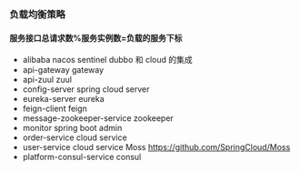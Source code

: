 ### 负载均衡策略
#### 服务接口总请求数%服务实例数=负载的服务下标

- alibaba   nacos sentinel dubbo 和  cloud 的集成
- api-gateway   gateway
- api-zuul      zuul
- config-server   spring cloud server
- eureka-server   eureka
- feign-client    feign
- message-zookeeper-service   zookeeper
- monitor    spring boot admin
- order-service   cloud service
- user-service   cloud service   Moss
https://github.com/SpringCloud/Moss
- platform-consul-service   consul


  
